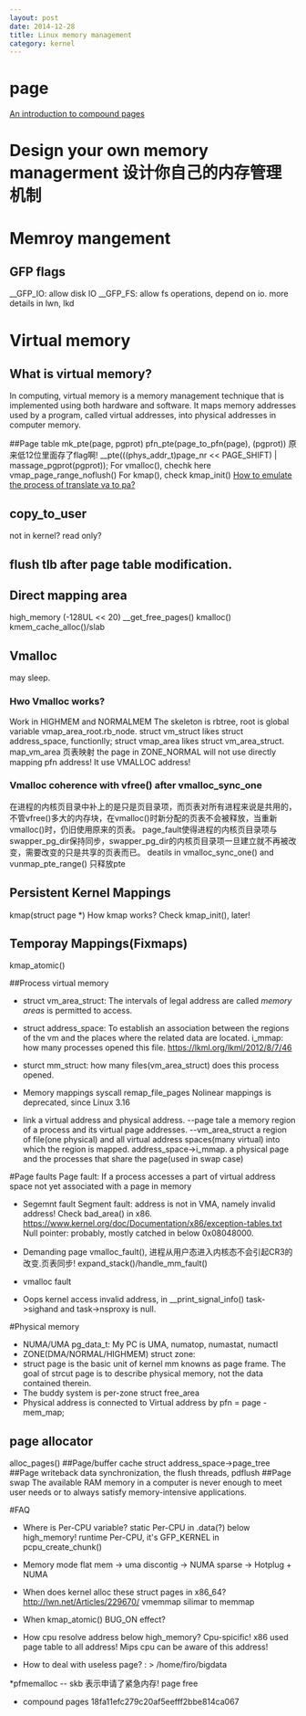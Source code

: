 ```yaml
---
layout: post
date: 2014-12-28
title: Linux memory management
category: kernel
---
```


# page
[An introduction to compound pages](https://lwn.net/Articles/619514/)

# Design your own memory managerment 设计你自己的内存管理机制


# Memroy mangement
## GFP flags
__GFP_IO: allow disk IO
__GFP_FS: allow fs operations, depend on io.
more details in lwn, lkd

# Virtual memory
## What is virtual memory?
In computing, virtual memory is a memory management technique 
that is implemented using both hardware and software. 
It maps memory addresses used by a program, called virtual addresses, 
into physical addresses in computer memory.

##Page table
mk_pte(page, pgprot)    pfn_pte(page_to_pfn(page), (pgprot))
原来低12位里面存了flag啊!
__pte(((phys_addr_t)page_nr << PAGE_SHIFT) | massage_pgprot(pgprot));
For vmalloc(), chechk here vmap_page_range_noflush()
For kmap(), check kmap_init()
[How to emulate the process of translate va to pa?](http://edsionte.com/techblog/archives/1966)

## copy_to_user
not in kernel?
read only?

## flush tlb after page table modification.

## Direct mapping area
high_memory (-128UL << 20)
__get_free_pages()
kmalloc()
kmem_cache_alloc()/slab

## Vmalloc
may sleep.
### Hwo Vmalloc works? 
Work in HIGHMEM and NORMALMEM
The skeleton is rbtree, root is global variable vmap_area_root.rb_node.
struct vm_struct likes struct address_space, functionlly;
struct vmap_area likes struct vm_area_struct.
map_vm_area 页表映射
the page in ZONE_NORMAL will not use directly mapping pfn address! It use VMALLOC address! 

### Vmalloc coherence with vfree() after vmalloc_sync_one
在进程的内核页目录中补上的是只是页目录项，而页表对所有进程来说是共用的，不管vfree()多大的内存块，在vmalloc()时新分配的页表不会被释放，当重新vmalloc()时，仍旧使用原来的页表。 page_fault使得进程的内核页目录项与swapper_pg_dir保持同步，swapper_pg_dir的内核页目录项一旦建立就不再被改变，需要改变的只是共享的页表而已。
deatils in vmalloc_sync_one() and vunmap_pte_range()
只释放pte

## Persistent Kernel Mappings
kmap(struct page *)
How kmap works? 
	Check kmap_init(), later!

## Temporay Mappings(Fixmaps)
kmap_atomic()

##Process virtual memory
* struct vm_area_struct: The intervals of legal address are called *memory areas* is permitted to access.
* struct address_space: To establish an association between the regions of the vm and the places where the related data are located.
i_mmap: how many processes opened this file.
https://lkml.org/lkml/2012/8/7/46
* sturct mm_struct: how many files(vm_area_struct) does this process opened.

* Memory mappings
syscall remap_file_pages Nolinear mappings is deprecated, since Linux 3.16

* link 
a virtual address and physical address. --page tale
a memory region of a process and its virtual page addresses. --vm_area_struct
a region of file(one physical) and all virtual address spaces(many virtual) into which the region is mapped. address_space->i_mmap.
a physical page and the processes that share the page(used in swap case) 


#Page faults
Page fault: If a process accesses a part of virtual address space not yet associated with a page in memory

* Segemnt fault
Segment fault: address is not in VMA, namely invalid address! Check bad_area() in x86.
https://www.kernel.org/doc/Documentation/x86/exception-tables.txt
Null pointer: probably, mostly catched in below 0x08048000.

* Demanding page 
vmalloc_fault(), 进程从用户态进入内核态不会引起CR3的改变.页表同步!
expand_stack()/handle_mm_fault()

* vmalloc fault

* Oops
kernel access invalid address, in __print_signal_info() task->sighand and  task->nsproxy is null.

#Physical memory
* NUMA/UMA pg_data_t: My PC is UMA, numatop, numastat, numactl
* ZONE(DMA/NORMAL/HIGHMEM) struct zone:
* struct page is the basic unit of kernel mm knowns as page frame.
	The goal of strcut page is to describe physical memory, not the data contained therein.
* The buddy system is per-zone struct free_area
* Physical address is connected to Virtual address by pfn = page - mem_map;
## page allocator
alloc_pages()
##Page/buffer cache
struct address_space->page_tree
##Page writeback
data synchronization, the flush threads, pdflush
##Page swap
The available RAM memory in a computer is never enough to meet user needs or to always satisfy memory-intensive applications.


#FAQ
* Where is Per-CPU variable?
static Per-CPU in .data(?) below high_memory!
runtime Per-CPU, it's GFP_KERNEL in pcpu_create_chunk()

* Memory mode
flat mem -> uma
discontig -> NUMA
sparse -> Hotplug + NUMA

* When does kernel alloc these struct pages in x86_64?
http://lwn.net/Articles/229670/
vmemmap silimar to memmap

* When kmap_atomic() BUG_ON effect?

* How cpu resolve address below high_memory?
Cpu-spicific!
x86 used page table to all address!
Mips cpu can be aware of this address!

* How to deal with useless page? : > /home/firo/bigdata

*pfmemalloc -- skb 表示申请了紧急内存!
page free

* compound pages
18fa11efc279c20af5eefff2bbe814ca067
